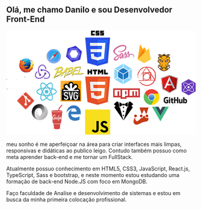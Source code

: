 ## Olá, me chamo Danilo e sou Desenvolvedor Front-End 

![tecnologias front-end](https://github.com/daniloalvescosta/daniloalvescosta/blob/main/frontend.png)

meu sonho é me aperfeiçoar na área para criar interfaces mais limpas, responsivas e didáticas ao publico leigo. Contudo também possuo como meta aprender back-end e me tornar um FullStack.

Atualmente possuo conhecimento em HTML5, CSS3, JavaScript, React.js, TypeScript, Sass e bootstrap, e neste momento estou estudando uma formação de back-end Node.JS com foco em MongoDB.

Faço faculdade de Analise e desenvolvimento de sistemas e estou em busca da minha primeira colocação profissional.
